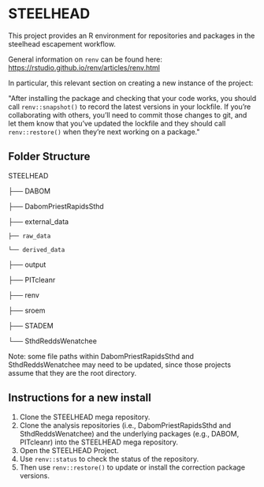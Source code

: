 # STEELHEAD

This project provides an R environment for repositories and packages in the steelhead escapement workflow.

General information on `renv` can be found here: https://rstudio.github.io/renv/articles/renv.html

In particular, this relevant section on creating a new instance of the project:

"After installing the package and checking that your code works, you should call `renv::snapshot()` to record the latest versions in your lockfile. If you’re collaborating with others, you’ll need to commit those changes to git, and let them know that you’ve updated the lockfile and they should call `renv::restore()` when they’re next working on a package."



## Folder Structure

STEELHEAD

├── DABOM

├── DabomPriestRapidsSthd

├── external_data
   
    ├── raw_data
    
    └── derived_data

├── output

├── PITcleanr

├── renv

├── sroem

├── STADEM

└── SthdReddsWenatchee



Note: some file paths within DabomPriestRapidsSthd and SthdReddsWenatchee may need to be updated, since those projects assume that they are the root directory. 



## Instructions for a new install

 1. Clone the STEELHEAD mega repository.
 2. Clone the analysis repositories (i.e., DabomPriestRapidsSthd and SthdReddsWenatchee) and the underlying packages (e.g., DABOM, PITcleanr) into the STEELHEAD mega repository.
 3. Open the STEELHEAD Project.
 4. Use `renv::status` to check the status of the repository.
 5. Then use `renv::restore()` to update or install the correction package versions. 
